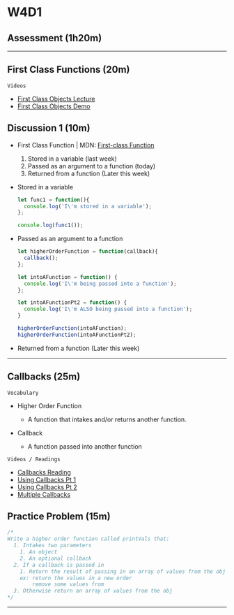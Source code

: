# W4D1

## Assessment (1h20m)

---

## First Class Functions (20m)

`Videos`

- [First Class Objects Lecture]
- [First Class Objects Demo]

## Discussion 1 (10m)

- First Class Function | MDN: [First-class Function]

  1. Stored in a variable (last week)
  2. Passed as an argument to a function (today)
  3. Returned from a function (Later this week)

- Stored in a variable

  ```js
  let func1 = function(){
    console.log('I\'m stored in a variable');
  };

  console.log(func1());
  ```

- Passed as an argument to a function

  ```js
  let higherOrderFunction = function(callback){
    callback();
  };

  let intoAFunction = function() {
    console.log('I\'m being passed into a function');
  };

  let intoAFunctionPt2 = function() {
    console.log('I\'m ALSO being passed into a function');
  }

  higherOrderFunction(intoAFunction);
  higherOrderFunction(intoAFunctionPt2);
  ```

- Returned from a function (Later this week)

---

## Callbacks (25m)

`Vocabulary`

- Higher Order Function
  - A function that intakes and/or returns another function.

- Callback
  - A function passed into another function

`Videos / Readings`

- [Callbacks Reading]
- [Using Callbacks Pt 1]
- [Using Callbacks Pt 2]
- [Multiple Callbacks]

## Practice Problem (15m)

```js
/*
Write a higher order function called printVals that:
  1. Intakes two parameters
    1. An object
    2. An optional callback
  2. If a callback is passed in
    1. Return the result of passing in an array of values from the obj to the cb
	ex: return the values in a new order
		remove some values from
  3. Otherwise return an array of values from the obj
*/
```

---

[First Class Objects Lecture]:https://open.appacademy.io/learn/js-py---pt-feb-2022-online/week-4---callbacks--scope--and-closure/functions-as-first-class-objects-lecture
[First Class Objects Demo]:https://open.appacademy.io/learn/js-py---pt-feb-2022-online/week-4---callbacks--scope--and-closure/functions-as-first-class-objects-demo
[First-class Function]:https://developer.mozilla.org/en-US/docs/Glossary/First-class_Function
[Callbacks Reading]:https://open.appacademy.io/learn/js-py---pt-feb-2022-online/week-4---callbacks--scope--and-closure/callbacks-reading
[Using Callbacks Pt 1]:https://open.appacademy.io/learn/js-py---pt-feb-2022-online/week-4---callbacks--scope--and-closure/using-callback-functions-demo-1
[Using Callbacks Pt 2]:https://open.appacademy.io/learn/js-py---pt-feb-2022-online/week-4---callbacks--scope--and-closure/using-callback-functions-demo-2
[Multiple Callbacks]:https://open.appacademy.io/learn/js-py---pt-feb-2022-online/week-4---callbacks--scope--and-closure/multiple-callbacks-demo
